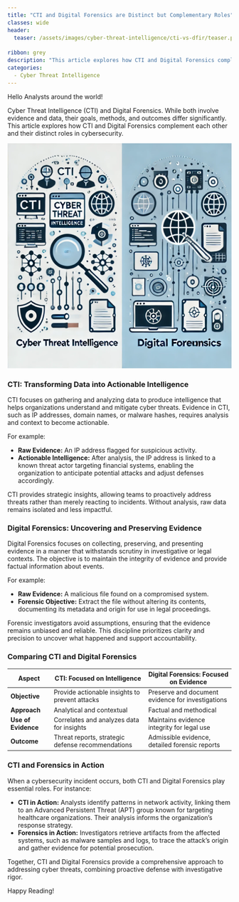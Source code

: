 ```yaml
---
title: "CTI and Digital Forensics are Distinct but Complementary Roles"
classes: wide
header:
  teaser: /assets/images/cyber-threat-intelligence/cti-vs-dfir/teaser.png

ribbon: grey
description: "This article explores how CTI and Digital Forensics complement each other and their distinct roles in cybersecurity."
categories:
  - Cyber Threat Intelligence
---
```


Hello Analysts around the world!

Cyber Threat Intelligence (CTI) and Digital Forensics. While both involve evidence and data, their goals, methods, and outcomes differ significantly. This article explores how CTI and Digital Forensics complement each other and their distinct roles in cybersecurity.

![CTI vs DFIR](/assets/images/cyber-threat-intelligence/cti-vs-dfir/teaser.png)


### CTI: Transforming Data into Actionable Intelligence

CTI focuses on gathering and analyzing data to produce intelligence that helps organizations understand and mitigate cyber threats. Evidence in CTI, such as IP addresses, domain names, or malware hashes, requires analysis and context to become actionable.

For example:

- **Raw Evidence:** An IP address flagged for suspicious activity.
- **Actionable Intelligence:** After analysis, the IP address is linked to a known threat actor targeting financial systems, enabling the organization to anticipate potential attacks and adjust defenses accordingly.

CTI provides strategic insights, allowing teams to proactively address threats rather than merely reacting to incidents. Without analysis, raw data remains isolated and less impactful.

### Digital Forensics: Uncovering and Preserving Evidence

Digital Forensics focuses on collecting, preserving, and presenting evidence in a manner that withstands scrutiny in investigative or legal contexts. The objective is to maintain the integrity of evidence and provide factual information about events.

For example:

- **Raw Evidence:** A malicious file found on a compromised system.
- **Forensic Objective:** Extract the file without altering its contents, documenting its metadata and origin for use in legal proceedings.

Forensic investigators avoid assumptions, ensuring that the evidence remains unbiased and reliable. This discipline prioritizes clarity and precision to uncover what happened and support accountability.

### Comparing CTI and Digital Forensics

| Aspect              | CTI: Focused on Intelligence                      | Digital Forensics: Focused on Evidence            |
| ------------------- | ------------------------------------------------- | ------------------------------------------------- |
| **Objective**       | Provide actionable insights to prevent attacks    | Preserve and document evidence for investigations |
| **Approach**        | Analytical and contextual                         | Factual and methodical                            |
| **Use of Evidence** | Correlates and analyzes data for insights         | Maintains evidence integrity for legal use        |
| **Outcome**         | Threat reports, strategic defense recommendations | Admissible evidence, detailed forensic reports    |

### CTI and Forensics in Action

When a cybersecurity incident occurs, both CTI and Digital Forensics play essential roles. For instance:

- **CTI in Action:** Analysts identify patterns in network activity, linking them to an Advanced Persistent Threat (APT) group known for targeting healthcare organizations. Their analysis informs the organization’s response strategy.
- **Forensics in Action:** Investigators retrieve artifacts from the affected systems, such as malware samples and logs, to trace the attack’s origin and gather evidence for potential prosecution.

Together, CTI and Digital Forensics provide a comprehensive approach to addressing cyber threats, combining proactive defense with investigative rigor.

Happy Reading!